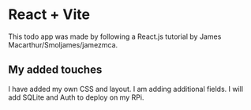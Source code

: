 # React + Vite

This todo app was made by following a React.js tutorial by James Macarthur/Smoljames/jamezmca.

## My added touches
I have added my own CSS and layout.
I am adding additional fields.
I will add SQLite and Auth to deploy on my RPi.